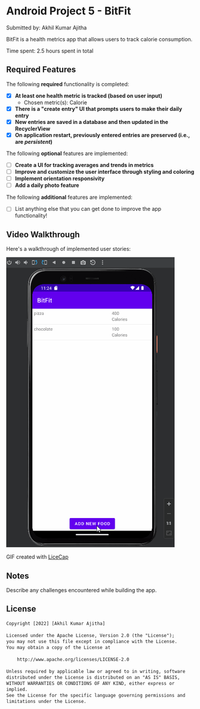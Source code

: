 # Android Project 5 - BitFit

Submitted by: Akhil Kumar Ajitha

BitFit is a health metrics app that allows users to track calorie consumption. 

Time spent: 2.5 hours spent in total

## Required Features

The following **required** functionality is completed:

- [X] **At least one health metric is tracked (based on user input)**
  - Chosen metric(s): Calorie
- [X] **There is a "create entry" UI that prompts users to make their daily entry**
- [X] **New entries are saved in a database and then updated in the RecyclerView**
- [X] **On application restart, previously entered entries are preserved (i.e., are *persistent*)**
 
The following **optional** features are implemented:

- [ ] **Create a UI for tracking averages and trends in metrics**
- [ ] **Improve and customize the user interface through styling and coloring**
- [ ] **Implement orientation responsivity**
- [ ] **Add a daily photo feature**

The following **additional** features are implemented:

- [ ] List anything else that you can get done to improve the app functionality!

## Video Walkthrough

Here's a walkthrough of implemented user stories:

<img src='https://raw.githubusercontent.com/akhilkumara94/android-app-BitFit/main/bitFit_demo.gif' title='Demo' width='' alt='Video Walkthrough' />

GIF created with [LiceCap](http://www.cockos.com/licecap/)

## Notes

Describe any challenges encountered while building the app.

## License

    Copyright [2022] [Akhil Kumar Ajitha]

    Licensed under the Apache License, Version 2.0 (the "License");
    you may not use this file except in compliance with the License.
    You may obtain a copy of the License at

        http://www.apache.org/licenses/LICENSE-2.0

    Unless required by applicable law or agreed to in writing, software
    distributed under the License is distributed on an "AS IS" BASIS,
    WITHOUT WARRANTIES OR CONDITIONS OF ANY KIND, either express or implied.
    See the License for the specific language governing permissions and
    limitations under the License.